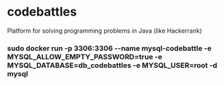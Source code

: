 # codebattles

Platform for solving programming problems in Java (like Hackerrank)

### sudo docker run -p 3306:3306 --name mysql-codebattle -e MYSQL_ALLOW_EMPTY_PASSWORD=true -e MYSQL_DATABASE=db_codebattles -e MYSQL_USER=root -d mysql
